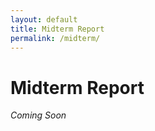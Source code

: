 ```yaml
---
layout: default
title: Midterm Report
permalink: /midterm/
---
```


# Midterm Report

*Coming Soon*
